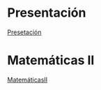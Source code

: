 # Presentación 
[Presetación](https://ricardomonroy.github.io/academic/presentation/)
# Matemáticas II
[MatemáticasII](https://ricardomonroy.github.io/academic/MatematicasII/)